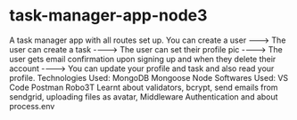 # task-manager-app-node3
A task manager app with all routes set up.
You can create a user ---> The user can create a task ----> The user can set their profile pic ----> The user gets email confirmation upon signing up and when they delete their account ----> You can update your profile and task and also read your profile.
Technologies Used:
MongoDB
Mongoose
Node
Softwares Used:
VS Code
Postman
Robo3T
Learnt about validators, bcrypt, send emails from sendgrid, uploading files as avatar, Middleware Authentication and about process.env
